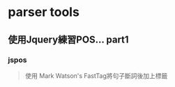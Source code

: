 parser tools
======

使用Jquery練習POS...
part1
------
 ### jspos
 > 使用 Mark Watson's FastTag將句子斷詞後加上標籤
